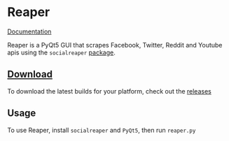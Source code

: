 # Reaper
[Documentation](https://reaper.readthedocs.io)

Reaper is a PyQt5 GUI that scrapes Facebook, Twitter, Reddit and Youtube apis 
using the `socialreaper` [package](https://github.com/ScriptSmith/socialreaper).

## [Download](https://github.com/ScriptSmith/reaper/releases)
To download the latest builds for your platform, check out the [releases](https://github.com/ScriptSmith/reaper/releases)

## Usage
To use Reaper, install `socialreaper` and `PyQt5`, then run `reaper.py`
